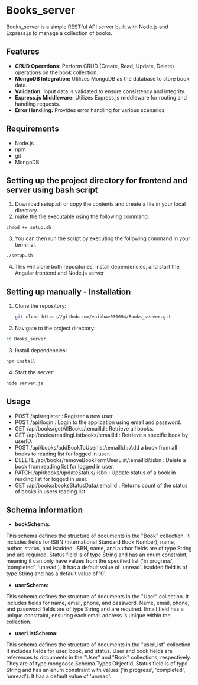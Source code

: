 # Books_server

Books_server is a simple RESTful API server built with Node.js and Express.js to manage a collection of books.

## Features

- **CRUD Operations:** Perform CRUD (Create, Read, Update, Delete) operations on the book collection.
- **MongoDB Integration:** Utilizes MongoDB as the database to store book data.
- **Validation:** Input data is validated to ensure consistency and integrity.
- **Express.js Middleware:** Utilizes Express.js middleware for routing and handling requests.
- **Error Handling:** Provides error handling for various scenarios.

## Requirements

- Node.js
- npm
- git
- MongoDB

## Setting up the project directory for frontend and server using bash script 

1. Download setup.sh or copy the contents and create a file in your local directory.
2. make the file executable using the following command:

```
chmod +x setup.sh
```

3. You can then run the script by executing the following command in your terminal.

```
./setup.sh
```

4. This will clone both repositories, install dependencies, and start the Angular frontend and Node.js server
   
## Setting up manually - Installation

1. Clone the repository:

   ```bash
   git clone https://github.com/vaibhav030694/Books_server.git
   ```

2. Navigate to the project directory:

```bash
cd Books_server
```
3. Install dependencies:

```
npm install
```

4. Start the server:

```bash
node server.js
```

## Usage
- POST /api/register : Register a new user. 
- POST /api/login : Login to the application using email and password.
- GET /api/books/getAllBooks/:emailId : Retrieve all books.
- GET /api/books/readingListbooks/:emailId : Retrieve a specific book by userID.
- POST /api/books/addBookToUserlist/:emailId : Add a book from all books to reading list for logged in user.
- DELETE /api/books/removeBookFormUserList/:emailId/:isbn :  Delete a book from reading list for logged in user.
- PATCH /api/books/updateStatus/:isbn : Update status of a book in reading list for logged in user.
- GET /api/books/booksStatusData/:emailId : Returns count of the status of books in users reading list

## Schema information 
- **bookSchema:**

This schema defines the structure of documents in the "Book" collection.
It includes fields for ISBN (International Standard Book Number), name, author, status, and isadded.
ISBN, name, and author fields are of type String and are required.
Status field is of type String and has an enum constraint, meaning it can only have values from the specified list ('in progress', 'completed', 'unread'). It has a default value of 'unread'.
isadded field is of type String and has a default value of '0'.

- **userSchema:**

This schema defines the structure of documents in the "User" collection.
It includes fields for name, email, phone, and password.
Name, email, phone, and password fields are of type String and are required.
Email field has a unique constraint, ensuring each email address is unique within the collection.

- **userListSchema:**

This schema defines the structure of documents in the "userList" collection.
It includes fields for user, book, and status.
User and book fields are references to documents in the "User" and "Book" collections, respectively. They are of type mongoose.Schema.Types.ObjectId.
Status field is of type String and has an enum constraint with values ('in progress', 'completed', 'unread'). It has a default value of 'unread'.
